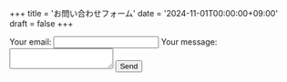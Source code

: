 +++
title = 'お問い合わせフォーム'
date = '2024-11-01T00:00:00+09:00'
draft = false
+++

<!-- modify this form HTML and place wherever you want your form -->
<form
  action="https://formspree.io/f/mpwzprjy"
  method="POST"
>
  <label>
    Your email:
    <input type="email" name="email">
  </label>
  <label>
    Your message:
    <textarea name="message"></textarea>
  </label>
  <!-- your other form fields go here -->
  <button type="submit">Send</button>
</form>
